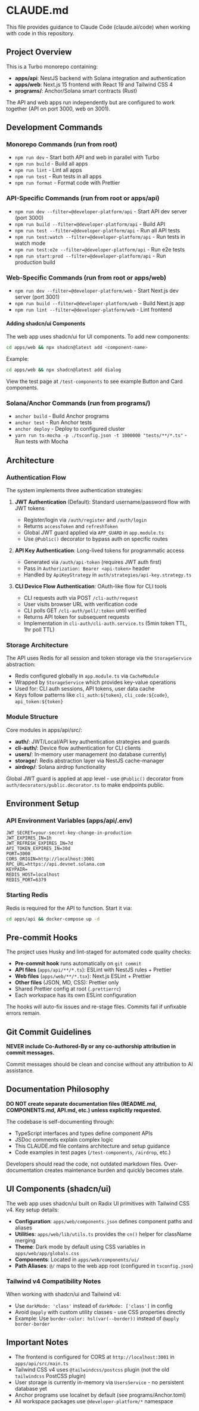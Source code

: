 # CLAUDE.md

This file provides guidance to Claude Code (claude.ai/code) when working with code in this repository.

## Project Overview

This is a Turbo monorepo containing:

- **apps/api**: NestJS backend with Solana integration and authentication
- **apps/web**: Next.js 15 frontend with React 19 and Tailwind CSS 4
- **programs/**: Anchor/Solana smart contracts (Rust)

The API and web apps run independently but are configured to work together (API on port 3000, web on 3001).

## Development Commands

### Monorepo Commands (run from root)

- `npm run dev` - Start both API and web in parallel with Turbo
- `npm run build` - Build all apps
- `npm run lint` - Lint all apps
- `npm run test` - Run tests in all apps
- `npm run format` - Format code with Prettier

### API-Specific Commands (run from root or apps/api)

- `npm run dev --filter=@developer-platform/api` - Start API dev server (port 3000)
- `npm run build --filter=@developer-platform/api` - Build API
- `npm run test --filter=@developer-platform/api` - Run all API tests
- `npm run test:watch --filter=@developer-platform/api` - Run tests in watch mode
- `npm run test:e2e --filter=@developer-platform/api` - Run e2e tests
- `npm run start:prod --filter=@developer-platform/api` - Run production build

### Web-Specific Commands (run from root or apps/web)

- `npm run dev --filter=@developer-platform/web` - Start Next.js dev server (port 3001)
- `npm run build --filter=@developer-platform/web` - Build Next.js app
- `npm run lint --filter=@developer-platform/web` - Lint frontend

#### Adding shadcn/ui Components

The web app uses shadcn/ui for UI components. To add new components:

```bash
cd apps/web && npx shadcn@latest add <component-name>
```

Example:

```bash
cd apps/web && npx shadcn@latest add dialog
```

View the test page at `/test-components` to see example Button and Card components.

### Solana/Anchor Commands (run from programs/)

- `anchor build` - Build Anchor programs
- `anchor test` - Run Anchor tests
- `anchor deploy` - Deploy to configured cluster
- `yarn run ts-mocha -p ./tsconfig.json -t 1000000 "tests/**/*.ts"` - Run tests with Mocha

## Architecture

### Authentication Flow

The system implements three authentication strategies:

1. **JWT Authentication** (Default): Standard username/password flow with JWT tokens
   - Register/login via `/auth/register` and `/auth/login`
   - Returns `accessToken` and `refreshToken`
   - Global JWT guard applied via `APP_GUARD` in `app.module.ts`
   - Use `@Public()` decorator to bypass auth on specific routes

2. **API Key Authentication**: Long-lived tokens for programmatic access
   - Generated via `/auth/api-token` (requires JWT auth first)
   - Pass in `Authorization: Bearer <api-token>` header
   - Handled by `ApiKeyStrategy` in `auth/strategies/api-key.strategy.ts`

3. **CLI Device Flow Authentication**: OAuth-like flow for CLI tools
   - CLI requests auth via POST `/cli-auth/request`
   - User visits browser URL with verification code
   - CLI polls GET `/cli-auth/poll/:token` until verified
   - Returns API token for subsequent requests
   - Implementation in `cli-auth/cli-auth.service.ts` (5min token TTL, 1hr poll TTL)

### Storage Architecture

The API uses Redis for all session and token storage via the `StorageService` abstraction:

- Redis configured globally in `app.module.ts` via `CacheModule`
- Wrapped by `StorageService` which provides key-value operations
- Used for: CLI auth sessions, API tokens, user data cache
- Keys follow patterns like `cli_auth:${token}`, `cli_code:${code}`, `api_token:${token}`

### Module Structure

Core modules in apps/api/src/:

- **auth/**: JWT/Local/API key authentication strategies and guards
- **cli-auth/**: Device flow authentication for CLI clients
- **users/**: In-memory user management (no database currently)
- **storage/**: Redis abstraction layer via NestJS cache-manager
- **airdrop/**: Solana airdrop functionality

Global JWT guard is applied at app level - use `@Public()` decorator from `auth/decorators/public.decorator.ts` to make endpoints public.

## Environment Setup

### API Environment Variables (apps/api/.env)

```
JWT_SECRET=your-secret-key-change-in-production
JWT_EXPIRES_IN=1h
JWT_REFRESH_EXPIRES_IN=7d
API_TOKEN_EXPIRES_IN=30d
PORT=3000
CORS_ORIGIN=http://localhost:3001
RPC_URL=https://api.devnet.solana.com
KEYPAIR=
REDIS_HOST=localhost
REDIS_PORT=6379
```

### Starting Redis

Redis is required for the API to function. Start it via:

```bash
cd apps/api && docker-compose up -d
```

## Pre-commit Hooks

The project uses Husky and lint-staged for automated code quality checks:

- **Pre-commit hook** runs automatically on `git commit`
- **API files** (`apps/api/**/*.ts`): ESLint with NestJS rules + Prettier
- **Web files** (`apps/web/**/*.tsx`): Next.js ESLint + Prettier
- **Other files** (JSON, MD, CSS): Prettier only
- Shared Prettier config at root (`.prettierrc`)
- Each workspace has its own ESLint configuration

The hooks will auto-fix issues and re-stage files. Commits fail if unfixable errors remain.

## Git Commit Guidelines

**NEVER include Co-Authored-By or any co-authorship attribution in commit messages.**

Commit messages should be clean and concise without any attribution to AI assistance.

## Documentation Philosophy

**DO NOT create separate documentation files (README.md, COMPONENTS.md, API.md, etc.) unless explicitly requested.**

The codebase is self-documenting through:

- TypeScript interfaces and types define component APIs
- JSDoc comments explain complex logic
- This CLAUDE.md file contains architecture and setup guidance
- Code examples in test pages (`/test-components`, `/airdrop`, etc.)

Developers should read the code, not outdated markdown files. Over-documentation creates maintenance burden and quickly becomes stale.

## UI Components (shadcn/ui)

The web app uses shadcn/ui built on Radix UI primitives with Tailwind CSS v4. Key setup details:

- **Configuration**: `apps/web/components.json` defines component paths and aliases
- **Utilities**: `apps/web/lib/utils.ts` provides the `cn()` helper for className merging
- **Theme**: Dark mode by default using CSS variables in `apps/web/app/globals.css`
- **Components**: Located in `apps/web/components/ui/`
- **Path Aliases**: `@/` maps to the web app root (configured in `tsconfig.json`)

### Tailwind v4 Compatibility Notes

When working with shadcn/ui and Tailwind v4:

- Use `darkMode: 'class'` instead of `darkMode: ['class']` in config
- Avoid `@apply` with custom utility classes - use CSS properties directly
- Example: Use `border-color: hsl(var(--border))` instead of `@apply border-border`

## Important Notes

- The frontend is configured for CORS at `http://localhost:3001` in `apps/api/src/main.ts`
- Tailwind CSS v4 uses `@tailwindcss/postcss` plugin (not the old `tailwindcss` PostCSS plugin)
- User storage is currently in-memory via `UsersService` - no persistent database yet
- Anchor programs use localnet by default (see programs/Anchor.toml)
- All workspace packages use `@developer-platform/*` namespace
